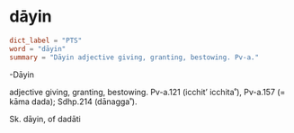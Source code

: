 # dāyin

``` toml
dict_label = "PTS"
word = "dāyin"
summary = "Dāyin adjective giving, granting, bestowing. Pv-a."
```

\-Dāyin

adjective giving, granting, bestowing. Pv\-a.121 (icchit’ icchita˚), Pv\-a.157 (= kāma dada); Sdhp.214 (dānagga˚).

Sk. dāyin, of dadāti

